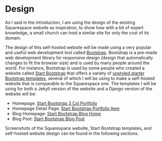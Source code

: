 # Design

As I said in the introduction, I am using the design of the existing Squarespace website as inspiration, to show how with a bit of expert knowledge, a small church can host a similar site for only the cost of its domain.

The design of this self-hosted website will be made using a very popular and useful web development tool called [Bootstrap](http://getbootstrap.com). Bootstrap is a pre-made web development library for responsive design (design that automatically changes to fit the browser size) and is used by many people around the world. For instance, Bootstrap is used by some people who created a website called [Start Bootstrap](http://startbootstrap.com) that offers a variety of [unstyled starter Bootstrap templates](http://startbootstrap.com/template-categories/unstyled), several of which I will be using to make a self-hosted website that is comparable to the Squarespace one. The templates I will be using for both a Jekyll version of the website and a Django version of the website will be: 

* Homepage: [Start Bootstrap 3 Col Portfolio](http://startbootstrap.com/template-overviews/3-col-portfolio)
* Homepage Detail Page: [Start Bootstrap Portfolio Item](http://startbootstrap.com/template-overviews/portfolio-item)
* Blog Homepage: [Start Bootstrap Blog Home](http://startbootstrap.com/template-overviews/blog-home)
* Blog Post: [Start Bootstrap Blog Post](http://startbootstrap.com/template-overviews/blog-post)

Screenshots of the Squarespace website, Start Bootstrap templates, and self-hosted website design can be found in the following sections. 
